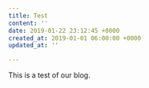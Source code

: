 ```yaml
---
title: Test
content: ''
date: 2019-01-22 23:12:45 +0000
created_at: 2019-01-01 06:00:00 +0000
updated_at: ''

---
```

This is a test of our blog.